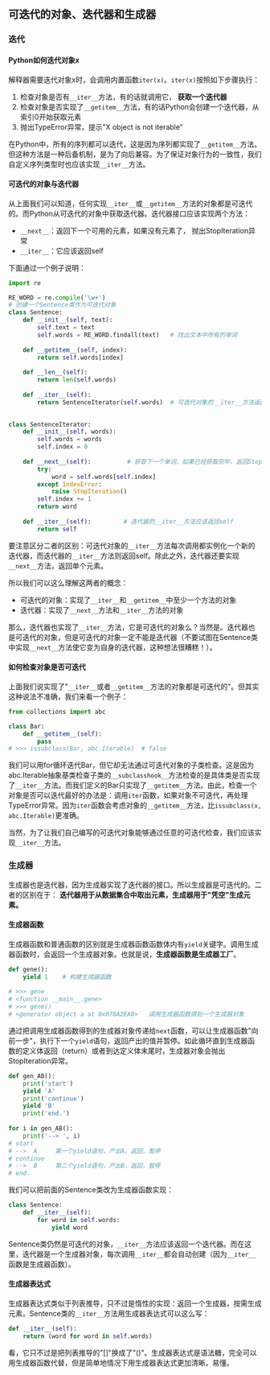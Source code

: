 ## 可迭代的对象、迭代器和生成器

### 迭代

#### Python如何迭代对象x

解释器需要迭代对象x时，会调用内置函数`iter(x)`。`iter(x)`按照如下步骤执行：

1. 检查对象是否有`__iter__`方法，有的话就调用它， **获取一个迭代器**
2. 检查对象是否实现了`__getitem__`方法，有的话Python会创建一个迭代器，从索引0开始获取元素
3. 抛出TypeError异常，提示"X object is not iterable"

在Python中，所有的序列都可以迭代，这是因为序列都实现了`__getitem__`方法。但这种方法是一种后备机制，是为了向后兼容。为了保证对象行为的一致性，我们自定义序列类型时也应该实现`__iter__`方法。

#### 可迭代的对象与迭代器

从上面我们可以知道，任何实现`__iter__`或`__getitem__`方法的对象都是可迭代的。而Python从可迭代的对象中获取迭代器。迭代器接口应该实现两个方法：

- `__next__`：返回下一个可用的元素，如果没有元素了， 抛出StopIteration异常
- `__iter__`：它应该返回self

下面通过一个例子说明：

```python
import re

RE_WORD = re.compile('\w+') 
# 创建一个Sentence类作为可迭代对象
class Sentence:
    def __init__(self, text):
        self.text = text
        self.words = RE_WORD.findall(text)   # 找出文本中所有的单词
    
    def __getitem__(self, index):
        return self.words[index]
    
    def __len__(self):
        return len(self.words)
    
    def __iter__(self):
        return SentenceIterator(self.words)  # 可迭代对象的__iter__方法返回一个迭代器
    

class SentenceIterator:
    def __init__(self, words):
        self.words = words
        self.index = 0
        
    def __next__(self):          # 获取下一个单词，如果已经获取完毕，返回StopIteration
        try:
            word = self.words[self.index]
        except IndexError:
            raise StopIteration()
        self.index += 1
        return word
    
    def __iter__(self):         # 迭代器的__iter__方法应该返回self
        return self
```

要注意区分二者的区别：可迭代对象的`__iter__`方法每次调用都实例化一个新的迭代器，而迭代器的`__iter__`方法则返回self。除此之外，迭代器还要实现`__next__`方法，返回单个元素。

所以我们可以这么理解这两者的概念：

- 可迭代的对象：实现了`__iter__`和`__getitem__`中至少一个方法的对象
- 迭代器：实现了`__next__`方法和`__iter__`方法的对象

那么，迭代器也实现了`__iter__`方法，它是可迭代的对象么？当然是。迭代器也是可迭代的对象，但是可迭代的对象一定不能是迭代器（不要试图在Sentence类中实现`__next__`方法使它变为自身的迭代器，这种想法很糟糕！）。

[^1]: 为什么糟糕？？？

#### 如何检查对象是否可迭代

上面我们说实现了"`__iter__`或者`__getitem__`方法的对象都是可迭代的"。但其实这种说法不准确，我们来看一个例子：

```python
from collections import abc

class Bar:
    def __getitem__(self):
        pass
# >>> issubclass(Bar, abc.Iterable)  # false
```

我们可以用for循环迭代Bar，但它却无法通过可迭代对象的子类检查。这是因为abc.Iterable抽象基类检查子类的`__subclasshook__`方法检查的是具体类是否实现了`__iter__`方法。而我们定义的Bar只实现了`__getitem__`方法。由此，检查一个对象是否可以迭代最好的办法是：调用`iter`函数，如果对象不可迭代，再处理TypeError异常。因为`iter`函数会考虑对象的`__getitem__`方法，比`issubclass(x, abc.Iterable)`更准确。

当然，为了让我们自己编写的可迭代对象能够通过任意的可迭代检查，我们应该实现`__iter__`方法。

### 生成器

生成器也是迭代器，因为生成器实现了迭代器的接口。所以生成器是可迭代的。二者的区别在于： **迭代器用于从数据集合中取出元素，生成器用于"凭空"生成元素。**

#### 生成器函数

生成器函数和普通函数的区别就是生成器函数函数体内有`yield`关键字。调用生成器函数时，会返回一个生成器对象。也就是说，**生成器函数是生成器工厂**。

```python
def gene():
    yield 1    # 构建生成器函数
    
# >>> gene      
# <function __main__.gene> 
# >>> gene() 
# <generator object a at 0x078A2EA0>   调用生成器函数得到一个生成器对象
```

通过把调用生成器函数得到的生成器对象传递给`next`函数，可以让生成器函数"向前一步"，执行下一个`yield`语句，返回产出的值并暂停。如此循环直到生成器函数的定义体返回（return）或者到达定义体末尾时，生成器对象会抛出StopIteration异常。

```python
def gen_AB():
    print('start')
    yield 'A'
    print('continue')
    yield 'B'
    print('end.')
    
for i in gen_AB():
    print('--> ', i)
# start
# -->  A     第一个yield语句，产出A，返回，暂停
# continue
# -->  B     第二个yield语句，产出B，返回，暂停
# end.
```

我们可以把前面的Sentence类改为生成器函数实现：

```python
class Sentence:
    def __iter__(self):
        for word in self.words:
            yield word
```

Sentence类仍然是可迭代的对象，`__iter__`方法应该返回一个迭代器。而在这里，迭代器是一个生成器对象，每次调用`__iter__`都会自动创建（因为`__iter__`函数是生成器函数）。

#### 生成器表达式

生成器表达式类似于列表推导，只不过是惰性的实现：返回一个生成器，按需生成元素。Sentence类的`__iter__`方法用生成器表达式可以这么写：

```python
def __iter__(self):
    return (word for word in self.words)
```

看，它只不过是把列表推导的"[]"换成了"()"。生成器表达式是语法糖，完全可以用生成器函数代替，但是简单地情况下用生成器表达式更加清晰，易懂。

